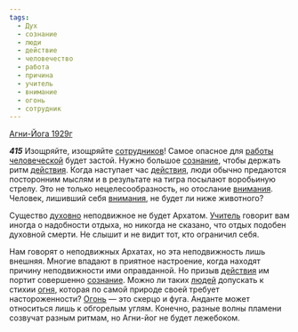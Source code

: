 ```yaml
---
tags:
  - Дух
  - сознание
  - люди
  - действие
  - человечество
  - работа
  - причина
  - учитель
  - внимание
  - огонь
  - сотрудник
---
```


[Агни-Йога 1929г](https://127.0.0.1:4002/agni/1929)

___415___
Изощряйте, изощряйте [сотрудников](../../../tags/#сотрудник)! Самое опасное для [работы](../../../tags/#работа) [человеческой](../../../tags/#человечество) будет застой. Нужно большое [сознание](../../../tags/#сознание), чтобы держать ритм [действия](../../../tags/#действие). Когда наступает час [действия](../../../tags/#действие), люди обычно предаются посторонним мыслям и в результате на тигра посылают воробьиную стрелу. Это не только нецелесообразность, но отослание [внимания](../../../tags/#внимание). Человек, лишивший себя [внимания](../../../tags/#внимание), не будет ли ниже животного?   

Существо [духовно](../../../tags/#Дух) неподвижное не будет Архатом. [Учитель](../../../tags/#учитель) говорит вам иногда о надобности отдыха, но никогда не сказано, что отдых подобен духовной смерти. Не слышит и не видит тот, кто ограничил себя.   

Нам говорят о неподвижных Архатах, но эта неподвижность лишь внешняя. Многие впадают в приятное настроение, когда находят причину неподвижности ими оправданной. Но призыв [действия](../../../tags/#действие) им портит совершенно [сознание](../../../tags/#сознание). Можно ли таких [людей](../../../tags/#люди) допускать к стихии [огня](../../../tags/#огонь), которая по самой природе своей требует настороженности? [Огонь](../../../tags/#огонь) — это скерцо и фуга. Анданте может относиться лишь к обгорелым углям. Конечно, разные волны пламени созвучат разным ритмам, но Агни-йог не будет лежебоком.
